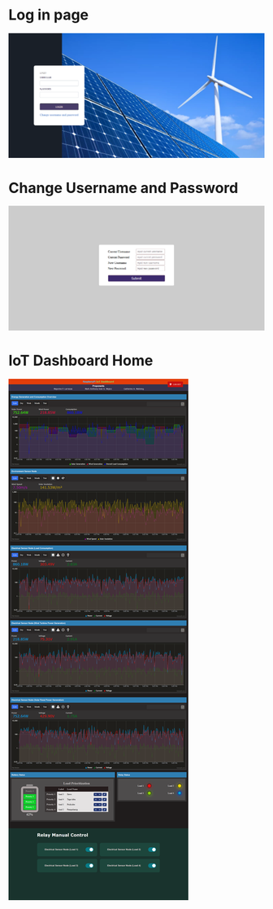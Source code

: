 

# Log in page
![](screenshots/sc001.png)

# Change Username and Password
![](screenshots/sc002.png)

# IoT Dashboard Home
![](screenshots/sc003.png)